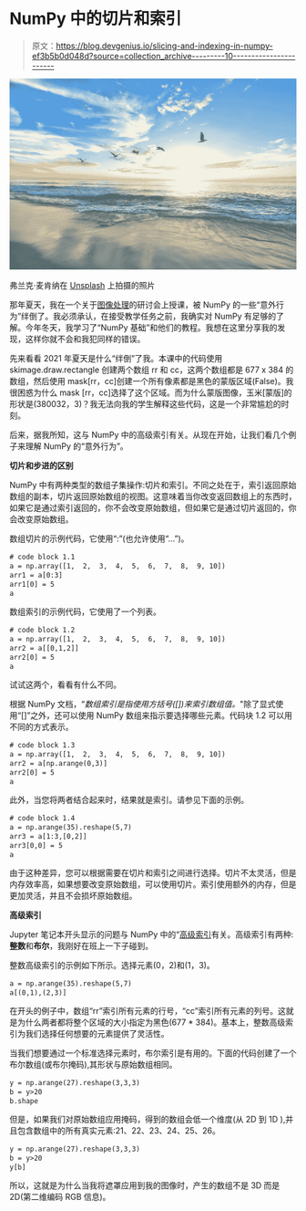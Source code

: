 # NumPy 中的切片和索引

> 原文：<https://blog.devgenius.io/slicing-and-indexing-in-numpy-ef3b5b0d048d?source=collection_archive---------10----------------------->

![](img/9e00cc32910e802292f5f212ef859291.png)

弗兰克·麦肯纳在 [Unsplash](https://unsplash.com/s/photos/ocean?utm_source=unsplash&utm_medium=referral&utm_content=creditCopyText) 上拍摄的照片

那年夏天，我在一个关于[图像处理](https://datacarpentry.org/image-processing/)的研讨会上授课，被 NumPy 的一些“意外行为”绊倒了。我必须承认，在接受教学任务之前，我确实对 NumPy 有足够的了解。今年冬天，我学习了“NumPy 基础”和他们的教程。我想在这里分享我的发现，这样你就不会和我犯同样的错误。

先来看看 2021 年夏天是什么“绊倒”了我。本课中的代码使用 skimage.draw.rectangle 创建两个数组 rr 和 cc，这两个数组都是 677 x 384 的数组，然后使用 mask[rr，cc]创建一个所有像素都是黑色的蒙版区域(False)。我很困惑为什么 mask [rr，cc]选择了这个区域。而为什么蒙版图像，玉米[蒙版]的形状是(380032，3)？我无法向我的学生解释这些代码，这是一个非常尴尬的时刻。

后来，据我所知，这与 NumPy 中的高级索引有关。从现在开始，让我们看几个例子来理解 NumPy 的“意外行为”。

**切片和步进的区别**

NumPy 中有两种类型的数组子集操作:切片和索引。不同之处在于，索引返回原始数组的副本，切片返回原始数组的视图。这意味着当你改变返回数组上的东西时，如果它是通过索引返回的，你不会改变原始数组，但如果它是通过切片返回的，你会改变原始数组。

数组切片的示例代码，它使用“:”(也允许使用“…”)。

```
# code block 1.1
a = np.array([1,  2,  3,  4,  5,  6,  7,  8,  9, 10])
arr1 = a[0:3]
arr1[0] = 5
a
```

数组索引的示例代码，它使用了一个列表。

```
# code block 1.2
a = np.array([1,  2,  3,  4,  5,  6,  7,  8,  9, 10])
arr2 = a[[0,1,2]]
arr2[0] = 5
a
```

试试这两个，看看有什么不同。

根据 NumPy 文档，“*数组索引是指使用方括号([])来索引数组值。*"除了显式使用“[]”之外，还可以使用 NumPy 数组来指示要选择哪些元素。代码块 1.2 可以用不同的方式表示。

```
# code block 1.3
a = np.array([1,  2,  3,  4,  5,  6,  7,  8,  9, 10])
arr2 = a[np.arange(0,3)]
arr2[0] = 5
a
```

此外，当您将两者结合起来时，结果就是索引。请参见下面的示例。

```
# code block 1.4
a = np.arange(35).reshape(5,7)
arr3 = a[1:3,[0,2]]
arr3[0,0] = 5
a
```

由于这种差异，您可以根据需要在切片和索引之间进行选择。切片不太灵活，但是内存效率高，如果想要改变原始数组，可以使用切片。索引使用额外的内存，但是更加灵活，并且不会损坏原始数组。

**高级索引**

Jupyter 笔记本开头显示的问题与 NumPy 中的“[高级索引](https://numpy.org/doc/stable/reference/arrays.indexing.html)有关。高级索引有两种:**整数**和**布尔**，我刚好在班上一下子碰到。

整数高级索引的示例如下所示。选择元素(0，2)和(1，3)。

```
a = np.arange(35).reshape(5,7)
a[(0,1),(2,3)]
```

在开头的例子中，数组“rr”索引所有元素的行号，“cc”索引所有元素的列号。这就是为什么两者都将整个区域的大小指定为黑色(677 * 384)。基本上，整数高级索引为我们选择任何想要的元素提供了灵活性。

当我们想要通过一个标准选择元素时，布尔索引是有用的。下面的代码创建了一个布尔数组(或布尔掩码),其形状与原始数组相同。

```
y = np.arange(27).reshape(3,3,3)
b = y>20
b.shape
```

但是，如果我们对原始数组应用掩码，得到的数组会低一个维度(从 2D 到 1D ),并且包含数组中的所有真实元素:21、22、23、24、25、26。

```
y = np.arange(27).reshape(3,3,3)
b = y>20
y[b]
```

所以，这就是为什么当我将遮罩应用到我的图像时，产生的数组不是 3D 而是 2D(第二维编码 RGB 信息)。